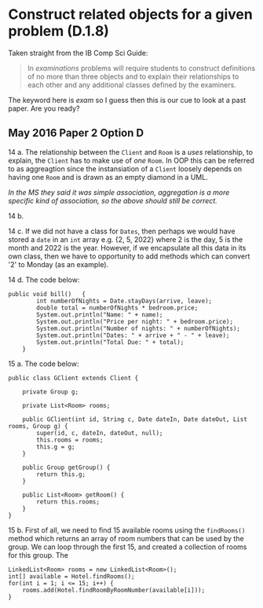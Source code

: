 # Construct related objects for a given problem (D.1.8)

Taken straight from the IB Comp Sci Guide:

> In *examinations* problems will require students to construct definitions of no more than three objects and to explain their relationships to each other and any additional classes defined by the examiners. 

The keyword here is *exam* so I guess then this is our cue to look at a past paper. Are you ready?

## May 2016 Paper 2 Option D

14 a. The relationship between the `Client` and `Room` is a *uses* relationship, to explain, the `Client` has to make use of *one* `Room`. In OOP this can be referred to as aggreagtion since the instansiation of a `Client` loosely depends on having one `Room` and is drawn as an empty diamond in a UML.

*In the MS they said it was simple association, aggregation is a more specific kind of association, so the above should still be correct.*

14 b. <img src=""/>

14 c. If we did not have a class for `Dates`, then perhaps we would have stored a `date` in an `int` array e.g. {2, 5, 2022} where 2 is the day, 5 is the month and 2022 is the year. However, if we encapsulate all this data in its own class, then we have to opportunity to add methods which can convert '2' to Monday (as an example).

14 d. The code below:

```
public void bill()   { 
        int numberOfNights = Date.stayDays(arrive, leave);
        double total = numberOfNights * bedroom.price;
        System.out.println("Name: " + name);
        System.out.println("Price per night: " + bedroom.price);
        System.out.println("Number of nights: " + numberOfNights);
        System.out.println("Dates: " + arrive + " - " + leave);
        System.out.println("Total Due: " + total); 
    }
```
15 a. The code below:

```
public class GClient extends Client {

    private Group g;

    private List<Room> rooms;
    
    public GClient(int id, String c, Date dateIn, Date dateOut, List rooms, Group g) {
        super(id, c, dateIn, dateOut, null);
        this.rooms = rooms;
        this.g = g;
    }

    public Group getGroup() {
        return this.g;
    }

    public List<Room> getRoom() {
        return this.rooms;
    }
}
```

15 b. First of all, we need to find 15 available rooms using the `findRooms()` method which returns an array of room numbers that can be used by the group. We can loop through the first 15, and created a collection of rooms for this group. The

```
LinkedList<Room> rooms = new LinkedList<Room>();
int[] available = Hotel.findRooms();
for(int i = 1; i <= 15; i++) {
    rooms.add(Hotel.findRoomByRoomNumber(available[i]));
}
```
